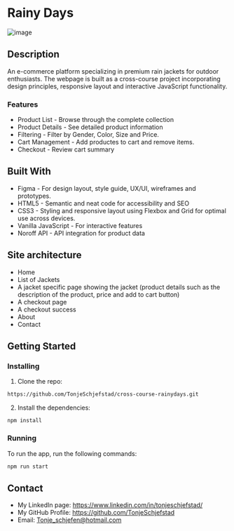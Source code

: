 # Rainy Days

![image](https://i.imghippo.com/files/qWU4775sBM.png)

## Description
An e-commerce platform specializing in premium rain jackets for outdoor enthusiasts. The webpage is built as a cross-course project incorporating design principles, responsive layout and interactive JavaScript functionality.

### Features
- Product List - Browse through the complete collection
- Product Details - See detailed product information 
- Filtering - Filter by Gender, Color, Size and Price.
- Cart Management -  Add productes to cart and remove items.
- Checkout - Review cart summary

## Built With
- Figma - For design layout, style guide, UX/UI, wireframes and prototypes.
- HTML5 - Semantic and neat code for accessibility and SEO
- CSS3 - Styling and responsive layout using Flexbox and Grid for optimal use across devices.
- Vanilla JavaScript - For interactive features
- Noroff API - API integration for product data 

## Site architecture
- Home
- List of Jackets
- A jacket specific page showing the jacket (product details such as the description of the product, price and add to cart button)
- A checkout page
- A checkout success
- About
- Contact

## Getting Started

### Installing
1. Clone the repo:

```bash
https://github.com/TonjeSchjefstad/cross-course-rainydays.git
```

2. Install the dependencies:

```
npm install
```

### Running

To run the app, run the following commands:

```bash
npm run start
```

## Contact
- My LinkedIn page: https://www.linkedin.com/in/tonjeschjefstad/
- My GitHub Profile: https://github.com/TonjeSchjefstad
- Email: Tonje_schjefen@hotmail.com
